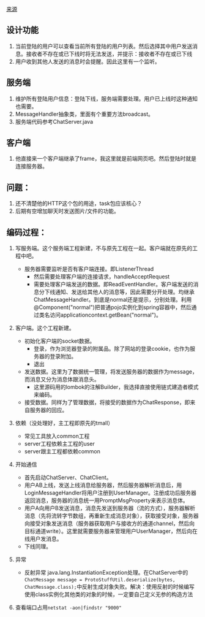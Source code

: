 [来源](https://github.com/songxinjianqwe/Chat)
## 设计功能
1. 当前登陆的用户可以查看当前所有登陆的用户列表。然后选择其中用户发送消息。接收者不存在或已下线时将无法发送，并提示：接收者不存在或已下线
2. 用户收到其他人发送的消息时会提醒。因此这里有一个监听。

## 服务端
1. 维护所有登陆用户信息：登陆下线，服务端需要处理。用户已上线时这种通知也需要。
2. MessageHandler抽象类，里面有个重要方法broadcast。
3. 服务端代码参考ChatServer.java

## 客户端
1. 他直接来一个客户端继承了frame，我这里就是前端网页吧。然后登陆时就是连接服务器。

## 问题：
1. 还不清楚他的HTTP这个包的用途，task包应该核心？
2. 后期有空增加聊天时发送图片/文件的功能。

## 编码过程：
1. 写服务端。这个服务端工程新建，不与原先工程在一起。客户端就在原先的工程中吧。
   - 服务器需要监听是否有客户端连接。即ListenerThread
     - 然后需要处理客户端的连接请求，handleAcceptRequest
     - 需要处理客户端发送的数据。即ReadEventHandler。客户端发送的消息分下线通知、发送给其他人的消息等，因此需要分开处理。均继承ChatMessageHandler。到底是normal还是提示，分别处理。利用@Component("normal")把普通pojo实例化到spring容器中，然后通过类名访问applicationcontext.getBean("normal")。
     
2. 客户端。这个工程新建。
   - 初始化客户端的socket数据。
     - 登录，作为浏览器登录的附属品。除了网站的登录cookie，也作为服务器的登录附加。
     - 退出
   - 发送数据。这里为了数据统一管理，将发送服务器的数据作为message，而消息又分为消息体跟消息头。
     - 这里源码用的lombok的注解Builder，我选择直接使用链式建造者模式来编码。
   - 接受数据。同样为了管理数据，将接受的数据作为ChatResponse，即来自服务器的回应。
3. 依赖（没处理好，主工程即原先的tmall）
   - 常见工具放入common工程
   - server工程依赖主工程的user
   - server跟主工程都依赖common
   
4. 开始通信
   - 首先启动ChatServer、ChatClient。
   - 用户AB上线，发送上线消息给服务器，然后服务器解析消息后，用LoginMessageHandler将用户注册到UserManager。注册成功后服务器返回消息，服务器的消息统一用PromptMsgProperty来表示消息体。
   - 用户A向用户B发送消息，消息先发送到服务器（流的方式），服务器解析消息（先将流转字节数组，再重新生成消息对象），获取接受对象，服务器向接受对象发送消息（服务器获取用户与接收方的通道channel，然后向目标通道write）。这里就需要服务器来管理用户UserManager，然后向在线用户发消息。
   - 下线同理。
   
   
5. 异常
   - 反射异常 java.lang.InstantiationException处理。在ChatServer中的`ChatMessage message = ProtoStuffUtil.deserialize(bytes, ChatMessage.class);`中反射生成对象失败。解决：使用反射的时候编写使用class实例化其他类的对象的时候，一定要自己定义无参的构造方法
   
6. 查看端口占用`netstat -aon|findstr "9000"`
